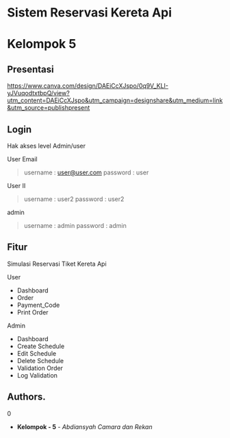 # Sistem Reservasi Kereta Api 
# Kelompok 5 

## Presentasi 
https://www.canva.com/design/DAEiCcXJspo/0q9V_KLI-yJVuqodtxtbpQ/view?utm_content=DAEiCcXJspo&utm_campaign=designshare&utm_medium=link&utm_source=publishpresent

## Login 
Hak akses level Admin/user


User Email 
> username : user@user.com 
> password : user

User II 
> username : user2
> password : user2

admin
> username : admin
> password : admin




## Fitur
Simulasi Reservasi Tiket Kereta Api 

User
* Dashboard
* Order
* Payment_Code
* Print Order 


Admin
* Dashboard
* Create Schedule
* Edit Schedule
* Delete Schedule
* Validation Order
* Log Validation


## Authors.
0

* **Kelompok - 5** - *Abdiansyah Camara dan Rekan*
